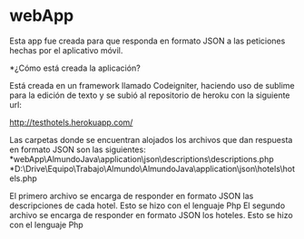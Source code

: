 # webApp
Esta app fue creada para que responda en formato JSON a las peticiones hechas por el aplicativo móvil.

*¿Cómo está creada la aplicación?

Está creada en un framework llamado Codeigniter, haciendo uso de sublime para la edición de texto y se subió al repositorio de heroku con
la siguiente url:

http://testhotels.herokuapp.com/

Las carpetas donde se encuentran alojados los archivos que dan respuesta en formato JSON son las siguientes:
*webApp\AlmundoJava\application\json\descriptions\descriptions.php
*D:\Drive\Equipo\Trabajo\Almundo\AlmundoJava\application\json\hotels\hotels.php

El primero archivo se encarga de responder en formato JSON las descripciones de cada hotel. Esto se hizo con el lenguaje Php
El segundo archivo se encarga de responder en formato JSON los hoteles. Esto se hizo con el lenguaje Php


